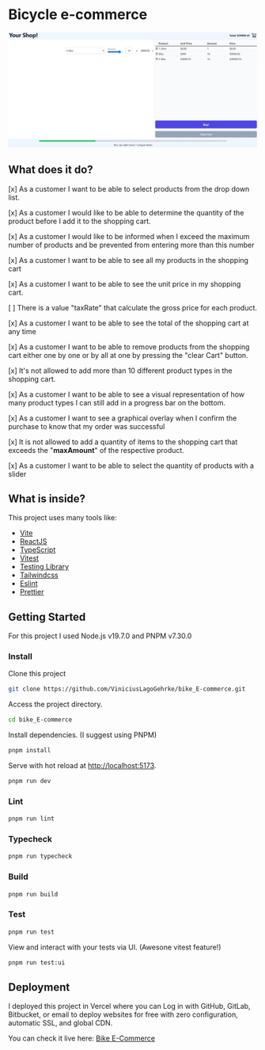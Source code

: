# Bicycle e-commerce

![Desktop Preview](desktop-preview.jpg)

## What does it do?

[x] As a customer I want to be able to select products from the drop down list.

[x] As a customer I would like to be able to determine the quantity of the product before I add it to the shopping cart.

[x] As a customer I would like to be informed when I exceed the maximum number of products and be prevented from entering more than this number

[x] As a customer I want to be able to see all my products in the shopping cart

[x] As a customer I want to be able to see the unit price in my shopping cart.

[ ] There is a value "taxRate" that calculate the gross price for each product.

[x] As a customer I want to be able to see the total of the shopping cart at any time

[x] As a customer I want to be able to remove products from the shopping cart either one by one or by all at one by pressing the "clear Cart" button.

[x] It's not allowed to add more than 10 different product types in the shopping cart.

[x] As a customer I want to be able to see a visual representation of how many product types I can still add in a progress bar on the bottom.

[x] As a customer I want to see a graphical overlay when I confirm the purchase to know that my order was successful

[x] It is not allowed to add a quantity of items to the shopping cart that exceeds the "**maxAmount**" of the respective product.

[x] As a customer I want to be able to select the quantity of products with a slider

## What is inside?

This project uses many tools like:

- [Vite](https://vitejs.dev)
- [ReactJS](https://reactjs.org)
- [TypeScript](https://www.typescriptlang.org)
- [Vitest](https://vitest.dev)
- [Testing Library](https://testing-library.com)
- [Tailwindcss](https://tailwindcss.com)
- [Eslint](https://eslint.org)
- [Prettier](https://prettier.io)

## Getting Started

For this project I used Node.js v19.7.0 and PNPM v7.30.0

### Install

Clone this project

```bash
git clone https://github.com/ViniciusLagoGehrke/bike_E-commerce.git
```

Access the project directory.

```bash
cd bike_E-commerce
```

Install dependencies. (I suggest using PNPM)

```bash
pnpm install
```

Serve with hot reload at <http://localhost:5173>.

```bash
pnpm run dev
```

### Lint

```bash
pnpm run lint
```

### Typecheck

```bash
pnpm run typecheck
```

### Build

```bash
pnpm run build
```

### Test

```bash
pnpm run test
```

View and interact with your tests via UI. (Awesone vitest feature!)

```bash
pnpm run test:ui
```

## Deployment

I deployed this project in Vercel where you can Log in with GitHub, GitLab, Bitbucket, or email to deploy websites for free with zero configuration, automatic SSL, and global CDN.

You can check it live here: [Bike E-Commerce](https://bike-e-commerce-1pj4vefil-viniciuslagogehrke.vercel.app/)

